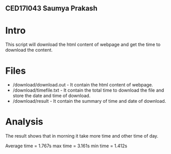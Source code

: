 ## CED17I043 Saumya Prakash
# Intro
This script will download the html content of webpage and get the time to download the content.

# Files
* /download/download.out - It contain the html content of webpage.
* /download/timefile.txt - It contain the total time to download the file and store the date and time of download.
* /download/result - It contain the summary of time and date of download.

# Analysis
The result shows that in morning it take more time and other time of day.

Average time = 1.767s
max time = 3.161s
min time = 1.412s